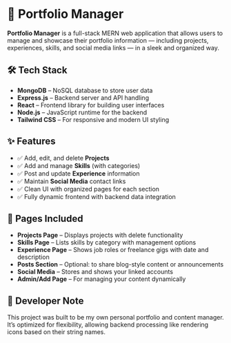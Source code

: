 # 🚀 Portfolio Manager

**Portfolio Manager** is a full-stack MERN web application that allows users to manage and showcase their portfolio information — including projects, experiences, skills, and social media links — in a sleek and organized way.

## 🛠️ Tech Stack

- **MongoDB** – NoSQL database to store user data
- **Express.js** – Backend server and API handling
- **React** – Frontend library for building user interfaces
- **Node.js** – JavaScript runtime for the backend
- **Tailwind CSS** – For responsive and modern UI styling

## ✨ Features

- ✅ Add, edit, and delete **Projects**
- ✅ Add and manage **Skills** (with categories)
- ✅ Post and update **Experience** information
- ✅ Maintain **Social Media** contact links
- ✅ Clean UI with organized pages for each section
- ✅ Fully dynamic frontend with backend data integration

## 📄 Pages Included

- **Projects Page** – Displays projects with delete functionality
- **Skills Page** – Lists skills by category with management options
- **Experience Page** – Shows job roles or freelance gigs with date and description
- **Posts Section** – Optional: to share blog-style content or announcements
- **Social Media** – Stores and shows your linked accounts
- **Admin/Add Page** – For managing your content dynamically

## 🧠 Developer Note

This project was built to be my own personal portfolio and content manager. It’s optimized for flexibility, 
allowing backend processing like rendering icons based on their string names.

